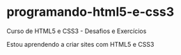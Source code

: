 # programando-html5-e-css3
 Curso de HTML5 e CSS3 - Desafios e Exercícios

 Estou aprendendo a criar sites com HTML5 e CSS3